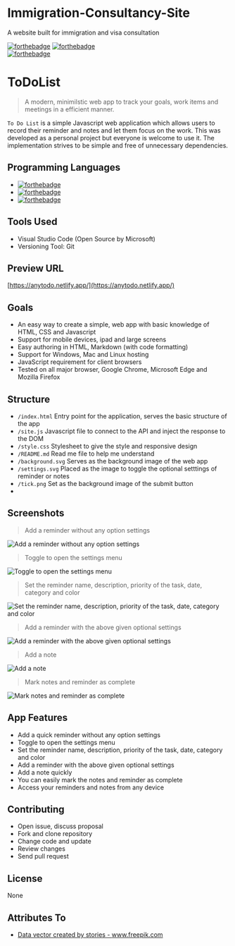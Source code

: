 # Immigration-Consultancy-Site
A website built for immigration and visa consultation

[![forthebadge](https://forthebadge.com/images/badges/contains-17-coffee-cups.svg)](https://forthebadge.com)
[![forthebadge](https://forthebadge.com/images/badges/built-with-love.svg)](https://forthebadge.com)                                                        
[![forthebadge](https://forthebadge.com/images/badges/check-it-out.svg)](https://forthebadge.com)

# ToDoList
> A modern, minimilstic web app to track your goals, work items and meetings in a efficient manner.

`To Do List` is a simple Javascript web application which allows users to record their reminder and notes and let them focus on the work. This was developed as a personal project but everyone is welcome to use it. The implementation strives to be simple and free of unnecessary dependencies.

## Programming Languages

- [![forthebadge](https://forthebadge.com/images/badges/uses-html.svg)](https://forthebadge.com)
- [![forthebadge](https://forthebadge.com/images/badges/uses-css.svg)](https://forthebadge.com)
- [![forthebadge](https://forthebadge.com/images/badges/uses-js.svg)](https://forthebadge.com)

## Tools Used

- Visual Studio Code (Open Source by Microsoft)
- Versioning Tool: Git

## Preview URL

[https://anytodo.netlify.app/](https://anytodo.netlify.app/)

## Goals

- An easy way to create a simple, web app with basic knowledge of HTML, CSS and Javascript
- Support for mobile devices, ipad and large screens
- Easy authoring in HTML, Markdown (with code formatting)
- Support for Windows, Mac and Linux hosting
- JavaScript requirement for client browsers
- Tested on all major browser, Google Chrome, Microsoft Edge and Mozilla Firefox

## Structure

- `/index.html` Entry point for the application, serves the basic structure of the app
- `/site.js` Javascript file to connect to the API and inject the response to the DOM
- `/style.css` Stylesheet to give the style and responsive design
- `/README.md` Read me file to help me understand
- `/background.svg` Serves as the background image of the web app
- `/settings.svg` Placed as the image to toggle the optional setttings of reminder or notes
- `/tick.png` Set as the background image of the submit button
- 

## Screenshots

> Add a reminder without any option settings

![Add a reminder without any option settings](https://github.com/anshyadav/ToDoList/blob/main/Preview/Add%20a%20task%20without%20any%20optional%20settings.png)

> Toggle to open the settings menu

![Toggle to open the settings menu](https://github.com/anshyadav/ToDoList/blob/main/Preview/Toggle%20to%20open%20the%20additional%20settings.png)

> Set the reminder name, description, priority of the task, date, category and color

![Set the reminder name, description, priority of the task, date, category and color](https://github.com/anshyadav/ToDoList/blob/main/Preview/Set%20the%20Task%20name%2C%20description%2C%20priority%20of%20the%20task%2C%20date%2C%20category%20and%20label%20color.png)

> Add a reminder with the above given optional settings

![Add a reminder with the above given optional settings](https://github.com/anshyadav/ToDoList/blob/main/Preview/Add%20a%20task%20with%20optional%20settings.png)

> Add a note

![Add a note](https://github.com/anshyadav/ToDoList/blob/main/Preview/Add%20a%20note.png)

> Mark notes and reminder as complete

![Mark notes and reminder as complete](https://github.com/anshyadav/ToDoList/blob/main/Preview/Mark%20the%20notes%20and%20task%20complete%20.png)


## App Features

- Add a quick reminder without any option settings
- Toggle to open the settings menu
- Set the reminder name, description, priority of the task, date, category and color
- Add a reminder with the above given optional settings
- Add a note quickly
- You can easily mark the notes and reminder as complete
- Access your reminders and notes from any device

## Contributing

- Open issue, discuss proposal
- Fork and clone repository
- Change code and update
- Review changes
- Send pull request

## License

None


## Attributes To
- <a href='https://www.freepik.com/vectors/data'>Data vector created by stories - www.freepik.com</a>

